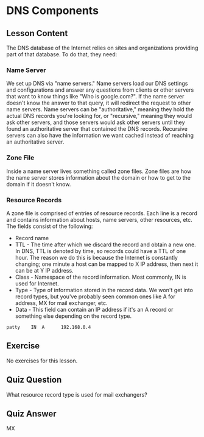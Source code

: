 # DNS Components

## Lesson Content

The DNS database of the Internet relies on sites and organizations providing part of that database. To do that, they need:

### Name Server

We set up DNS via "name servers." Name servers load our DNS settings and configurations and answer any questions from clients or other servers that want to know things like "Who is google.com?". If the name server doesn't know the answer to that query, it will redirect the request to other name servers. Name servers can be "authoritative," meaning they hold the actual DNS records you're looking for, or "recursive," meaning they would ask other servers, and those servers would ask other servers until they found an authoritative server that contained the DNS records. Recursive servers can also have the information we want cached instead of reaching an authoritative server.

### Zone File

Inside a name server lives something called zone files. Zone files are how the name server stores information about the domain or how to get to the domain if it doesn't know.

### Resource Records

A zone file is comprised of entries of resource records. Each line is a record and contains information about hosts, name servers, other resources, etc. The fields consist of the following:

- Record name
- TTL - The time after which we discard the record and obtain a new one. In DNS, TTL is denoted by time, so records could have a TTL of one hour. The reason we do this is because the Internet is constantly changing; one minute a host can be mapped to X IP address, then next it can be at Y IP address.
- Class - Namespace of the record information. Most commonly, IN is used for Internet.
- Type - Type of information stored in the record data. We won't get into record types, but you've probably seen common ones like A for address, MX for mail exchanger, etc.
- Data - This field can contain an IP address if it's an A record or something else depending on the record type.

```plaintext
patty    IN  A      192.168.0.4
```

## Exercise

No exercises for this lesson.

## Quiz Question

What resource record type is used for mail exchangers?

## Quiz Answer

MX
